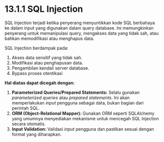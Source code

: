 # 13.1.1 SQL Injection

SQL Injection terjadi ketika penyerang menyuntikkan kode SQL berbahaya ke dalam input yang digunakan dalam query database. Ini memungkinkan penyerang untuk memanipulasi query, mengakses data yang tidak sah, atau bahkan memodifikasi atau menghapus data.

SQL Injection berdampak pada:

1. Akses data sensitif yang tidak sah.
2. Modifikasi atau penghapusan data.
3. Pengambilan kendali server database.
4. Bypass proses otentikasi

**Hal diatas dapat dicegah dengan:**

1. **Parameterized Queries/Prepared Statements:** Selalu gunakan *parameterized queries* atau *prepared statements*. Ini akan memperlakukan *input* pengguna sebagai data, bukan bagian dari perintah SQL.
2. **ORM (Object-Relational Mapper):** Gunakan ORM seperti SQLAlchemy yang umumnya menyediakan mekanisme untuk mencegah SQL Injection secara otomatis.
3. **Input Validation:** Validasi *input* pengguna dan pastikan sesuai dengan format yang diharapkan.
